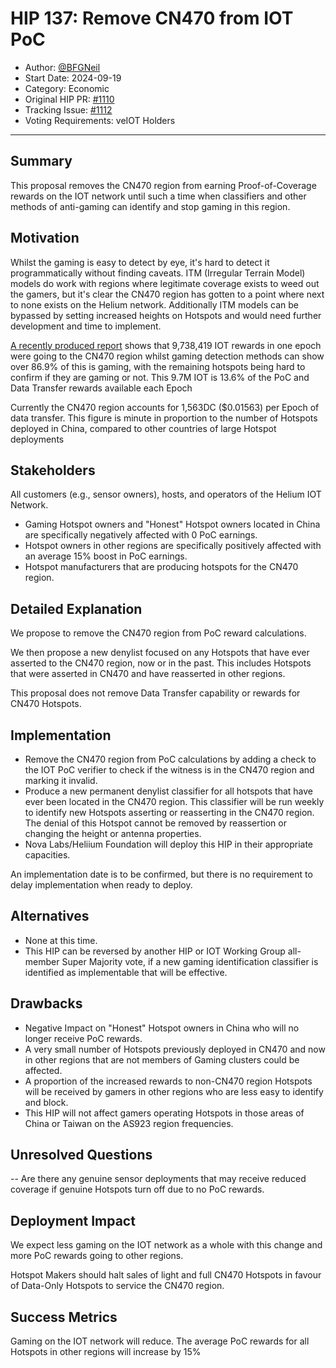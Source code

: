 # HIP 137: Remove CN470 from IOT PoC

- Author: [@BFGNeil](https://github.com/BFGNeil)
- Start Date: 2024-09-19
- Category: Economic
- Original HIP PR: [#1110](https://github.com/helium/HIP/pull/1110)
- Tracking Issue: [#1112](https://github.com/helium/HIP/issues/1112)
- Voting Requirements: veIOT Holders

---

## Summary

This proposal removes the CN470 region from earning Proof-of-Coverage rewards on the IOT network until such a time when classifiers and other methods of anti-gaming can identify and stop gaming in this region.

## Motivation

Whilst the gaming is easy to detect by eye, it's hard to detect it programmatically without finding caveats. ITM (Irregular Terrain Model) models do work with regions where legitimate coverage exists to weed out the gamers, but it's clear the CN470 region has gotten to a point where next to none exists on the Helium network. Additionally ITM models can be bypassed by setting increased heights on Hotspots and would need further development and time to implement.

[A recently produced report](files/0137/cn470-gaming.pdf) shows that 9,738,419 IOT rewards in one epoch were going to the CN470 region whilst gaming detection methods can show over 86.9% of this is gaming, with the remaining hotspots being hard to confirm if they are gaming or not. This 9.7M IOT is 13.6% of the PoC and Data Transfer rewards available each Epoch

Currently the CN470 region accounts for 1,563DC ($0.01563) per Epoch of data transfer. This figure is minute in proportion to the number of Hotspots deployed in China, compared to other countries of large Hotspot deployments

## Stakeholders

All customers (e.g., sensor owners), hosts, and operators of the Helium IOT Network. 
- Gaming Hotspot owners and "Honest" Hotspot owners located in China are specifically negatively affected with 0 PoC earnings.
- Hotspot owners in other regions are specifically positively affected with an average 15% boost in PoC earnings.
- Hotspot manufacturers that are producing hotspots for the CN470 region.

## Detailed Explanation

We propose to remove the CN470 region from PoC reward calculations.

We then propose a new denylist focused on any Hotspots that have ever asserted to the CN470 region, now or in the past.  This includes Hotspots that were asserted in CN470 and have reasserted in other regions.

This proposal does not remove Data Transfer capability or rewards for CN470 Hotspots.

## Implementation

- Remove the CN470 region from PoC calculations by adding a check to the IOT PoC verifier to check if the witness is in the CN470 region and marking it invalid.
- Produce a new permanent denylist classifier for all hotspots that have ever been located in the CN470 region.
  This classifier will be run weekly to identify new Hotspots asserting or reasserting in the CN470 region.
  The denial of this Hotspot cannot be removed by reassertion or changing the height or antenna properties.
- Nova Labs/Heliium Foundation will deploy this HIP in their appropriate capacities.

An implementation date is to be confirmed, but there is no requirement to delay implementation when ready to deploy.

## Alternatives

- None at this time.
- This HIP can be reversed by another HIP or IOT Working Group all-member Super Majority vote, if a new gaming identification classifier is identified as implementable that will be effective.

## Drawbacks

- Negative Impact on "Honest" Hotspot owners in China who will no longer receive PoC rewards.
- A very small number of Hotspots previously deployed in CN470 and now in other regions that are not members of Gaming clusters could be affected.
- A proportion of the increased rewards to non-CN470 region Hotspots will be received by gamers in other regions who are less easy to identify and block.
- This HIP will not affect gamers operating Hotspots in those areas of China or Taiwan on the AS923 region frequencies.

## Unresolved Questions

-- Are there any genuine sensor deployments that may receive reduced coverage if genuine Hotspots turn off due to no PoC rewards. 

## Deployment Impact

We expect less gaming on the IOT network as a whole with this change and more PoC rewards going to other regions.

Hotspot Makers should halt sales of light and full CN470 Hotspots in favour of Data-Only Hotspots to service the CN470 region.

## Success Metrics

Gaming on the IOT network will reduce.
The average PoC rewards for all Hotspots in other regions will increase by 15%
